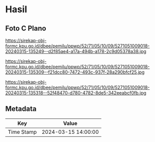 # Hasil

## Foto C Plano

https://sirekap-obj-formc.kpu.go.id/dbee/pemilu/ppwp/52/71/05/10/09/5271051009018-20240315-135249--d2f85ae4-a17a-494b-a178-2c9d05378a38.jpg

https://sirekap-obj-formc.kpu.go.id/dbee/pemilu/ppwp/52/71/05/10/09/5271051009018-20240315-135309--f21dcc80-7472-493c-937f-28a290bfcf25.jpg

https://sirekap-obj-formc.kpu.go.id/dbee/pemilu/ppwp/52/71/05/10/09/5271051009018-20240315-135318--52f48470-d780-4782-8de5-342eeabcf0fb.jpg


## Metadata

| Key        | Value               |
| ---------- | ------------------- |
| Time Stamp | 2024-03-15 14:00:00 |



